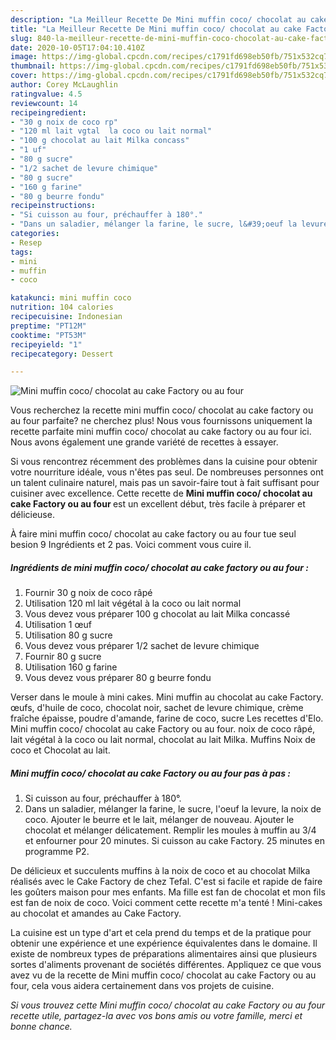 ```yaml
---
description: "La Meilleur Recette De Mini muffin coco/ chocolat au cake Factory ou au four"
title: "La Meilleur Recette De Mini muffin coco/ chocolat au cake Factory ou au four"
slug: 840-la-meilleur-recette-de-mini-muffin-coco-chocolat-au-cake-factory-ou-au-four
date: 2020-10-05T17:04:10.410Z
image: https://img-global.cpcdn.com/recipes/c1791fd698eb50fb/751x532cq70/mini-muffin-coco-chocolat-au-cake-factory-ou-au-four-photo-principale-de-la-recette.jpg
thumbnail: https://img-global.cpcdn.com/recipes/c1791fd698eb50fb/751x532cq70/mini-muffin-coco-chocolat-au-cake-factory-ou-au-four-photo-principale-de-la-recette.jpg
cover: https://img-global.cpcdn.com/recipes/c1791fd698eb50fb/751x532cq70/mini-muffin-coco-chocolat-au-cake-factory-ou-au-four-photo-principale-de-la-recette.jpg
author: Corey McLaughlin
ratingvalue: 4.5
reviewcount: 14
recipeingredient:
- "30 g noix de coco rp"
- "120 ml lait vgtal  la coco ou lait normal"
- "100 g chocolat au lait Milka concass"
- "1 uf"
- "80 g sucre"
- "1/2 sachet de levure chimique"
- "80 g sucre"
- "160 g farine"
- "80 g beurre fondu"
recipeinstructions:
- "Si cuisson au four, préchauffer à 180°."
- "Dans un saladier, mélanger la farine, le sucre, l&#39;oeuf la levure, la noix de coco. Ajouter le beurre et le lait, mélanger de nouveau. Ajouter le chocolat et mélanger délicatement. Remplir les moules à muffin au 3/4 et enfourner pour 20 minutes. Si cuisson au cake Factory. 25 minutes en programme P2."
categories:
- Resep
tags:
- mini
- muffin
- coco

katakunci: mini muffin coco 
nutrition: 104 calories
recipecuisine: Indonesian
preptime: "PT12M"
cooktime: "PT53M"
recipeyield: "1"
recipecategory: Dessert

---
```



![Mini muffin coco/ chocolat au cake Factory ou au four](https://img-global.cpcdn.com/recipes/c1791fd698eb50fb/751x532cq70/mini-muffin-coco-chocolat-au-cake-factory-ou-au-four-photo-principale-de-la-recette.jpg)

Vous recherchez la recette mini muffin coco/ chocolat au cake factory ou au four parfaite? ne cherchez plus! Nous vous fournissons uniquement la recette parfaite mini muffin coco/ chocolat au cake factory ou au four ici. Nous avons également une grande variété de recettes à essayer.

Si vous rencontrez récemment des problèmes dans la cuisine pour obtenir votre nourriture idéale, vous n'êtes pas seul. De nombreuses personnes ont un talent culinaire naturel, mais pas un savoir-faire tout à fait suffisant pour cuisiner avec excellence. Cette recette de <strong> Mini muffin coco/ chocolat au cake Factory ou au four </strong> est un excellent début, très facile à préparer et délicieuse.

<!--inarticleads1-->

À faire mini muffin coco/ chocolat au cake factory ou au four tue seul besion 9 Ingrédients et 2 pas. Voici comment vous cuire il.

##### Ingrédients de mini muffin coco/ chocolat au cake factory ou au four :

1. Fournir 30 g noix de coco râpé
1. Utilisation 120 ml lait végétal à la coco ou lait normal
1. Vous devez vous préparer 100 g chocolat au lait Milka concassé
1. Utilisation 1 œuf
1. Utilisation 80 g sucre
1. Vous devez vous préparer 1/2 sachet de levure chimique
1. Fournir 80 g sucre
1. Utilisation 160 g farine
1. Vous devez vous préparer 80 g beurre fondu


Verser dans le moule à mini cakes. Mini muffin au chocolat au cake Factory. œufs, d&#39;huile de coco, chocolat noir, sachet de levure chimique, crème fraîche épaisse, poudre d&#39;amande, farine de coco, sucre Les recettes d&#39;Elo. Mini muffin coco/ chocolat au cake Factory ou au four. noix de coco râpé, lait végétal à la coco ou lait normal, chocolat au lait Milka. Muffins Noix de coco et Chocolat au lait. 

<!--inarticleads2-->

##### Mini muffin coco/ chocolat au cake Factory ou au four pas à pas :

1. Si cuisson au four, préchauffer à 180°.
1. Dans un saladier, mélanger la farine, le sucre, l&#39;oeuf la levure, la noix de coco. Ajouter le beurre et le lait, mélanger de nouveau. Ajouter le chocolat et mélanger délicatement. Remplir les moules à muffin au 3/4 et enfourner pour 20 minutes. Si cuisson au cake Factory. 25 minutes en programme P2.


De délicieux et succulents muffins à la noix de coco et au chocolat Milka réalisés avec le Cake Factory de chez Tefal. C&#39;est si facile et rapide de faire les goûters maison pour mes enfants. Ma fille est fan de chocolat et mon fils est fan de noix de coco. Voici comment cette recette m&#39;a tenté ! Mini-cakes au chocolat et amandes au Cake Factory. 

<!--inarticleads1-->

<p>
La cuisine est un type d'art et cela prend du temps et de la pratique pour obtenir une expérience et une expérience équivalentes dans le domaine. Il existe de nombreux types de préparations alimentaires ainsi que plusieurs sortes d'aliments provenant de sociétés différentes. Appliquez ce que vous avez vu de la recette de Mini muffin coco/ chocolat au cake Factory ou au four, cela vous aidera certainement dans vos projets de cuisine.
</p>

<p>
<i>Si vous trouvez cette Mini muffin coco/ chocolat au cake Factory ou au four recette utile, partagez-la avec vos bons amis ou votre famille, merci et bonne chance.</i>
</p>
